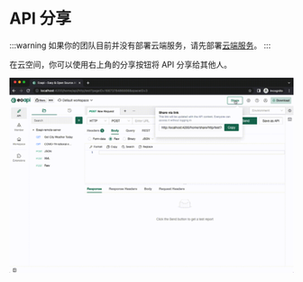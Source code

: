# API 分享

:::warning
如果你的团队目前并没有部署云端服务，请先部署[云端服务](/docs/storage)。
:::

在云空间，你可以使用右上角的分享按钮将 API 分享给其他人。

![](../assets/images/api-share.gif)
